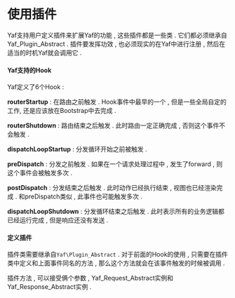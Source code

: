 # 使用插件

Yaf支持用户定义插件来扩展Yaf的功能 , 这些插件都是一些类 . 它们都必须继承自Yaf\_Plugin\_Abstract . 插件要发挥功效 , 也必须现实的在Yaf中进行注册 , 然后在适当的时机Yaf就会调用它 .

#### Yaf支持的Hook

Yaf定义了6个Hook :

**routerStartup** : 在路由之前触发 . Hook事件中最早的一个 , 但是一些全局自定的工作, 还是应该放在Bootstrap中去完成 .

**routerShutdown** : 路由结束之后触发 . 此时路由一定正确完成 , 否则这个事件不会触发 .

**dispatchLoopStartup** : 分发循环开始之前被触发 .

**preDispatch** : 分发之前触发 . 如果在一个请求处理过程中 , 发生了forward , 则这个事件会被触发多次 .

**postDispatch** : 分发结束之后触发 . 此时动作已经执行结束 , 视图也已经渲染完成 . 和preDispatch类似 , 此事件也可能触发多次 .

**dispatchLoopShutdown** : 分发循环结束之后触发 . 此时表示所有的业务逻辑都已经运行完成 , 但是响应还没有发送 .

#### 定义插件

插件类需要继承自`Yaf\Plugin_Abstract` . 对于前面的Hook的使用 , 只需要在插件类中定义和上面事件同名的方法 , 那么这个方法就会在该事件触发的时候被调用 . 

插件方法 , 可以接受俩个参数 , Yaf\_Request\_Abstract实例和Yaf\_Response\_Abstract实例 . 



